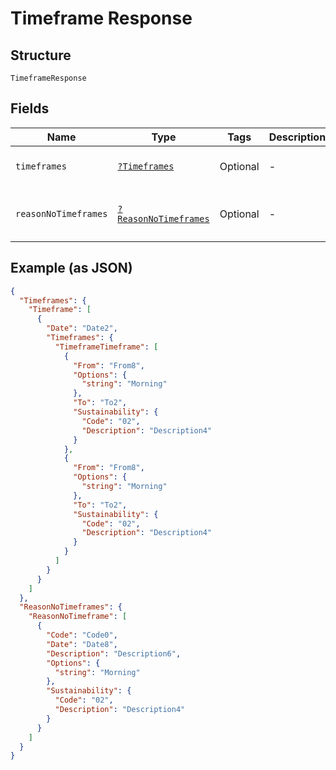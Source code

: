 
# Timeframe Response

## Structure

`TimeframeResponse`

## Fields

| Name | Type | Tags | Description | Getter | Setter |
|  --- | --- | --- | --- | --- | --- |
| `timeframes` | [`?Timeframes`](../../doc/models/timeframes.md) | Optional | - | getTimeframes(): ?Timeframes | setTimeframes(?Timeframes timeframes): void |
| `reasonNoTimeframes` | [`?ReasonNoTimeframes`](../../doc/models/reason-no-timeframes.md) | Optional | - | getReasonNoTimeframes(): ?ReasonNoTimeframes | setReasonNoTimeframes(?ReasonNoTimeframes reasonNoTimeframes): void |

## Example (as JSON)

```json
{
  "Timeframes": {
    "Timeframe": [
      {
        "Date": "Date2",
        "Timeframes": {
          "TimeframeTimeframe": [
            {
              "From": "From8",
              "Options": {
                "string": "Morning"
              },
              "To": "To2",
              "Sustainability": {
                "Code": "02",
                "Description": "Description4"
              }
            },
            {
              "From": "From8",
              "Options": {
                "string": "Morning"
              },
              "To": "To2",
              "Sustainability": {
                "Code": "02",
                "Description": "Description4"
              }
            }
          ]
        }
      }
    ]
  },
  "ReasonNoTimeframes": {
    "ReasonNoTimeframe": [
      {
        "Code": "Code0",
        "Date": "Date8",
        "Description": "Description6",
        "Options": {
          "string": "Morning"
        },
        "Sustainability": {
          "Code": "02",
          "Description": "Description4"
        }
      }
    ]
  }
}
```

